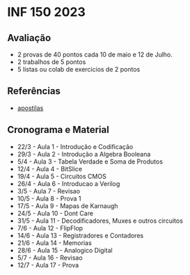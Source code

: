 # INF 150 2023

## Avaliação
* 2 provas de 40 pontos cada 10 de maio e 12 de Julho.
* 2 trabalhos de 5 pontos
* 5 listas ou colab de exercicios de 2 pontos

## Referências 

* [apostilas](https://github.com/arduinoufv/inf150/tree/master/referencias)

## Cronograma e Material

* 22/3 - Aula 1 - Introdução e Codificação
* 29/3  - Aula 2 - Introdução a Algebra Booleana
* 5/4   - Aula 3 - Tabela Verdade e Soma de Produtos
* 12/4   - Aula 4 - BitSlice
* 19/4   - Aula 5 - Circuitos CMOS
* 26/4   - Aula 6 - Introducao a Verilog  
* 3/5   - Aula 7  - Revisao 
* 10/5   - Aula 8 - Prova 1 
* 17/5   - Aula 9 - Mapas de Karnaugh
* 24/5   - Aula 10 - Dont Care
* 31/5   - Aula 11 - Decodificadores, Muxes e outros circuitos
* 7/6   - Aula 12 -  FlipFlop
* 14/6   - Aula 13 - Registradores e Contadores
* 21/6   - Aula 14 - Memorias
* 28/6   - Aula 15 - Analogico Digital
* 5/7 - Aula 16 - Revisao
* 12/7 - Aula 17 - Prova
 

